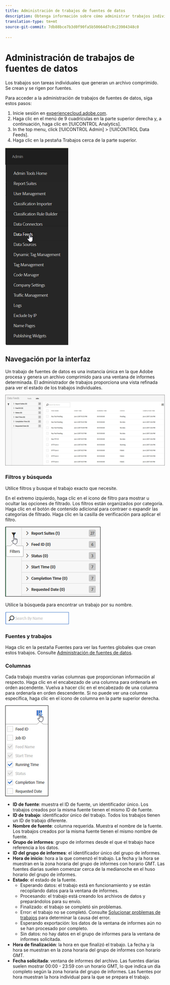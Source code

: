 ```yaml
---
title: Administración de trabajos de fuentes de datos
description: Obtenga información sobre cómo administrar trabajos individuales en fuentes de datos.
translation-type: tm+mt
source-git-commit: 7db88bce7b3d0f90fa5b50664d7c0c23904348c0

---
```



# Administración de trabajos de fuentes de datos

Los trabajos son tareas individuales que generan un archivo comprimido. Se crean y se rigen por fuentes.

Para acceder a la administración de trabajos de fuentes de datos, siga estos pasos:

1. Inicie sesión en [experiencecloud.adobe.com](https://experiencecloud.adobe.com).
2. Haga clic en el menú de 9 cuadrículas en la parte superior derecha y, a continuación, haga clic en [!UICONTROL Analytics].
3. In the top menu, click [!UICONTROL Admin] > [!UICONTROL Data Feeds].
4. Haga clic en la pestaña Trabajos cerca de la parte superior.

![Menú de fuente de datos](assets/AdminMenu.png)

## Navegación por la interfaz

Un trabajo de fuentes de datos es una instancia única en la que Adobe procesa y genera un archivo comprimido para una ventana de informes determinada. El administrador de trabajos proporciona una vista refinada para ver el estado de los trabajos individuales.

![Trabajos](assets/jobs.jpg)

### Filtros y búsqueda

Utilice filtros y busque el trabajo exacto que necesite.

En el extremo izquierdo, haga clic en el icono de filtro para mostrar u ocultar las opciones de filtrado. Los filtros están organizados por categoría. Haga clic en el botón de contenido adicional para contraer o expandir las categorías de filtrado. Haga clic en la casilla de verificación para aplicar el filtro.

![Filtro](assets/jobs-filter.jpg)

Utilice la búsqueda para encontrar un trabajo por su nombre.

![Buscar](assets/search.jpg)

### Fuentes y trabajos

Haga clic en la pestaña Fuentes para ver las fuentes globales que crean estos trabajos. Consulte [Administración de fuentes de datos](df-manage-feeds.md).

### Columnas

Cada trabajo muestra varias columnas que proporcionan información al respecto. Haga clic en el encabezado de una columna para ordenarla en orden ascendente. Vuelva a hacer clic en el encabezado de una columna para ordenarla en orden descendente. Si no puede ver una columna específica, haga clic en el icono de columna en la parte superior derecha.

![Icono de columna](assets/job-cols.jpg)

* **ID de fuente**: muestra el ID de fuente, un identificador único. Los trabajos creados por la misma fuente tienen el mismo ID de fuente.
* **ID de trabajo**: identificador único del trabajo. Todos los trabajos tienen un ID de trabajo diferente.
* **Nombre de fuente**: columna requerida. Muestra el nombre de la fuente. Los trabajos creados por la misma fuente tienen el mismo nombre de fuente.
* **Grupo de informes**: grupo de informes desde el que el trabajo hace referencia a los datos.
* **ID del grupo de informes**: el identificador único del grupo de informes.
* **Hora de inicio**: hora a la que comenzó el trabajo. La fecha y la hora se muestran en la zona horaria del grupo de informes con horario GMT. Las fuentes diarias suelen comenzar cerca de la medianoche en el huso horario del grupo de informes.
* **Estado**: el estado de la fuente.
   * Esperando datos: el trabajo está en funcionamiento y se están recopilando datos para la ventana de informes.
   * Procesando: el trabajo está creando los archivos de datos y preparándolos para su envío.
   * Finalizado: el trabajo se completó sin problemas.
   * Error: el trabajo no se completó. Consulte [Solucionar problemas de trabajos](jobs-troubleshooting.md) para determinar la causa del error.
   * Esperando exportación: los datos de la ventana de informes aún no se han procesado por completo.
   * Sin datos: no hay datos en el grupo de informes para la ventana de informes solicitada.
* **Hora de finalización**: la hora en que finalizó el trabajo. La fecha y la hora se muestran en la zona horaria del grupo de informes con horario GMT.
* **Fecha solicitada**: ventana de informes del archivo. Las fuentes diarias suelen mostrar 00:00 - 23:59 con un horario GMT, lo que indica un día completo según la zona horaria del grupo de informes. Las fuentes por hora muestran la hora individual para la que se prepara el trabajo.
